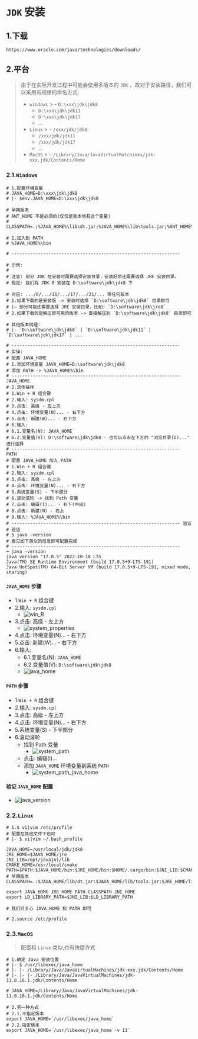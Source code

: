 # `JDK` 安装

## 1.下载

```http
https://www.oracle.com/java/technologies/downloads/
```

## 2.平台

> 由于在实际开发过程中可能会使用多版本的 `JDK` 。故对于安装路径，我们可以采用有规律的命名方式:
>
> - `windows`
    >   - `D:\xxx\jdk\jdk8`
>   - `D:\xxx\jdk\jdk11`
>   - `D:\xxx\jdk\jdk17`
>   - …
> - `Linux`
    >   - `/xxx/jdk/jdk8`
>   - `/xxx/jdk/jdk11`
>   - `/xxx/jdk/jdk17`
>   - …
> - `MacOS`
    >   - `/Library/Java/JavaVirtualMatchines/jdk-xxx.jdk/Contents/Home`

### 2.1.`Windows`

```shell
# 1.配置环境变量
# JAVA_HOME=D:\xxx\jdk\jdk8
# |- $env.JAVA_HOME=D:\xxx\jdk\jdk8

# 早期版本
# ANT_HOME 不是必须的(仅仅是我本地有这个变量)
# CLASSPATH=.;%JAVA_HOME%\lib\dt.jar;%JAVA_HOME%\lib\tools.jar;%ANT_HOME%\lib;

# 2.加入到 PATH
# %JAVA_HOME%\bin

# ----------------------------------------------------------------

# 示例:
# 
# 注意: 部分 JDK 在安装时需要选择安装目录，安装好后还需要选择 JRE 安装目录。
# 假定: 我们将 JDK 8 安装在 D:\software\jdk\jdk8 下

# 对应: .../8/.../11/.../17/.../21/... 等任何版本
# 1.如果下载的是安装版 -> 安装时选择 `D:\software\jdk\jdk8` 目录即可
# |— 部分可能还需要选择 JRE 安装目录，比如: `D:\software\jdk\jre8`
# 2.如果下载的是解压即可用的版本 -> 直接解压到 `D:\software\jdk\jdk8` 目录即可

# 其他版本同理: 
# |- `D:\software\jdk\jdk8` | `D:\software\jdk\jdk11` | `D:\software\jdk\jdk17` | ...

# ----------------------------------------------------------------
# 实操:
# 配置 JAVA_HOME
# 1.添加环境变量 JAVA_HOME=D:\software\jdk\jdk8
# 添加 PATH -> %JAVA_HOME%\bin
# ---------------------------------------------------------------- JAVA_HOME
# 2.具体操作
# 1.Win + R 组合键
# 2.输入: sysdm.cpl
# 3.点击: 高级 - 左上方
# 4.点击: 环境变量(N)... - 右下方
# 5.点击: 新建(W)... - 右下方
# 6.输入:
# 6.1.变量名(N): JAVA_HOME
# 6.2.变量值(V): D:\software\jdk\jdk8 - 也可以点击左下方的 "浏览目录(D)..." 进行选择
# ----------------------------------------------------------------  PATH
# 配置 JAVA_HOME 加入 PATH
# 1.Win + R 组合键
# 2.输入: sysdm.cpl
# 3.点击: 高级 - 左上方
# 4.点击: 环境变量(N)... - 右下方
# 5.系统变量(S) - 下半部分
# 6.滚动滚轮 -> 找到 Path 变量
# 7.点击: 编辑(I)... - 右下(中间)
# 8.点击: 新建(N) - 右上
# 9.输入: %JAVA_HOME%\bin
# ---------------------------------------------------------------- 验证
# 验证
# $ java -version
# 看见如下类似的信息即可配置完成
# ----------------------------------------------------------------
➜ java -version
java version "17.0.5" 2022-10-18 LTS
Java(TM) SE Runtime Environment (build 17.0.5+9-LTS-191)
Java HotSpot(TM) 64-Bit Server VM (build 17.0.5+9-LTS-191, mixed mode, sharing)
```



#### `JAVA_HOME` 步骤

- 1.`Win + R` 组合键
- 2.输入: `sysdm.cpl`
    - ![win_R](./assets/win_R.png)
- 3.点击: 高级 - 左上方
    - ![system_properties](./assets/system_properties.png)
- 4.点击: 环境变量(N)... - 右下方
- 5.点击: 新建(W)... - 右下方
- 6.输入:
    - 6.1.变量名(N): `JAVA_HOME`
    - 6.2.变量值(V): `D:\software\jdk\jdk8`
    - ![java_home](./assets/java_home.png)



#### `PATH` 步骤

- 1.`Win + R` 组合键
- 2.输入: `sysdm.cpl`
- 3.点击: 高级 - 左上方
- 4.点击: 环境变量(N)... - 右下方
- 5.系统变量(S) - 下半部分
- 6.滚动滚轮
    - 找到 Path 变量
        - ![system_path](./assets/system_path.png)
    - 点击: 编辑(I)…
    - 添加 `JAVA_HOME` 环境变量到系统 `PATH`
        - ![system_path_java_home](./assets/system_path_java_home.png)


#### 验证 `JAVA_HOME` 配置
- ![java_version](./assets/java_version.png)



### 2.2.`Linux`

```shell
# 1.$ vi|vim /etc/profile
# 配置在其他文件下也可
# |- $ vi|vim ~/.bash_profile

JAVA_HOME=/usr/local/jdk/jdk8
JRE_HOME=$JAVA_HOME/jre
JNI_LIB=/opt/javajni/lib
CMAKE_HOME=/usr/local/cmake
PATH=$PATH:$JAVA_HOME/bin:$JRE_HOME/bin:$HOME/.cargo/bin:$JNI_LIB:$CMAKE_HOME/bin
# 早期版本
CLASSPATH=.:$JAVA_HOME/lib/dt.jar:$JAVA_HOME/lib/tools.jar:$JRE_HOME/lib

export JAVA_HOME JRE_HOME PATH CLASSPATH JNI_HOME
export LD_LIBRARY_PATH=$JNI_LIB:$LD_LIBRARY_PATH

# 我们只关心 JAVA_HOME 和 PATH 即可

# 2.source /etc/profile
```



### 2.3.`MacOS`

> 配置和 `Linux` 类似,也有快捷方式

```shell
# 1.确定 Java 安装位置
# |- $ /usr/libexec/java_home
# |- |- /Library/Java/JavaVirtualMachines/jdk-xxx.jdk/Contents/Home
# |- |- |- /Library/Java/JavaVirtualMachines/jdk-11.0.16.1.jdk/Contents/Home

# JAVA_HOME=/Library/Java/JavaVirtualMachines/jdk-11.0.16.1.jdk/Contents/Home

# 2.另一种方式
# 2.1.不指定版本
export JAVA_HOME=`/usr/libexec/java_home`
# 2.2.指定版本
export JAVA_HOME=`/usr/libexec/java_home -v 11`
```
